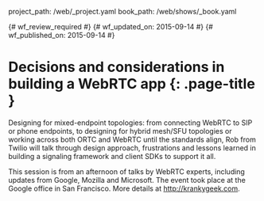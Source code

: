project_path: /web/_project.yaml
book_path: /web/shows/_book.yaml

{# wf_review_required #}
{# wf_updated_on: 2015-09-14 #}
{# wf_published_on: 2015-09-14 #}

# Decisions and considerations in building a WebRTC app {: .page-title }
Designing for mixed-endpoint topologies: from connecting WebRTC to SIP or phone endpoints, to designing for hybrid mesh/SFU topologies or working across both ORTC and WebRTC until the standards align, Rob from Twilio will talk through design approach, frustrations and lessons learned in building a signaling framework and client SDKs to support it all.

This session is from an afternoon of talks by WebRTC experts, including updates from Google, Mozilla and Microsoft. The event took place at the Google office in San Francisco. More details at http://krankygeek.com.

